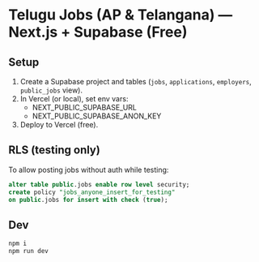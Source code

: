 # Telugu Jobs (AP & Telangana) — Next.js + Supabase (Free)

## Setup
1) Create a Supabase project and tables (`jobs`, `applications`, `employers`, `public_jobs` view).
2) In Vercel (or local), set env vars:
   - NEXT_PUBLIC_SUPABASE_URL
   - NEXT_PUBLIC_SUPABASE_ANON_KEY
3) Deploy to Vercel (free).

## RLS (testing only)
To allow posting jobs without auth while testing:
```sql
alter table public.jobs enable row level security;
create policy "jobs_anyone_insert_for_testing"
on public.jobs for insert with check (true);
```

## Dev
```bash
npm i
npm run dev
```
